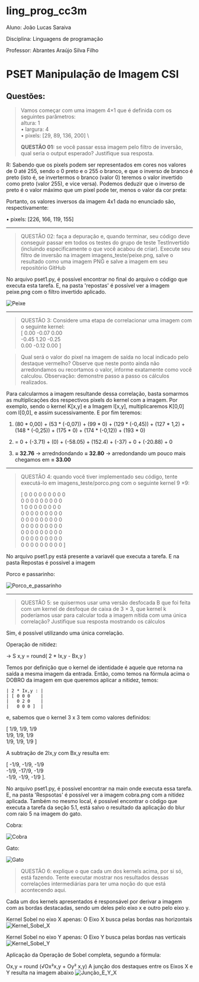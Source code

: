 # ling_prog_cc3m

Aluno: João Lucas Saraiva

Disciplina: Linguagens de programação

Professor: Abrantes Araújo Silva Filho

# PSET Manipulação de Imagem CSI

## Questões:
> Vamos começar com uma imagem 4×1 que é definida com os seguintes parâmetros: \
> altura: 1 \
>• largura: 4 \
>• pixels: [29, 89, 136, 200] \
>
> **QUESTÃO 01:** se você passar essa imagem pelo filtro de inversão, qual seria o output esperado? Justifique sua resposta.

R: Sabendo que os pixels podem ser representados em cores nos valores de 0 até 255, sendo o 0 preto e o 255 o branco, e que o inverso de branco é preto (isto é, se invertermos o branco (valor 0) teremos o valor invertido como preto (valor 255), e vice versa). Podemos deduzir que o inverso de preto é o valor máximo que um pixel pode ter, menos o valor da cor preta:

Portanto, os valores inversos da imagem 4x1 dada no enunciado são, respectivamente:

• pixels: [226, 166, 119, 155]

-------------

> QUESTÃO 02: faça a depuração e, quando terminar, seu código deve conseguir passar em todos os testes do grupo de teste TestInvertido (incluindo especificamente o que você acabou de criar). Execute seu filtro de inversão na imagem imagens_teste/peixe.png, salve o resultado como uma imagem PNG e salve a imagem em seu repositório GitHub

No arquivo pset1.py, é possível encontrar no final do arquivo o código que executa esta tarefa. E, na pasta 'repostas' é possível ver a imagem peixe.png com o filtro invertido aplicado.

![Peixe](./Respostas/peixe.png "Bluegill")

-------------

> QUESTÃO 3: Considere uma etapa de correlacionar uma imagem com o seguinte kernel: \
[ 0.00 -0.07 0.00 \
-0.45 1.20 -0.25 \
0.00 -0.12  0.00 ]  

> Qual será o valor do pixel na imagem de saída no local indicado pelo destaque vermelho? Observe que neste ponto ainda não arredondamos ou recortamos o valor, informe exatamente como você calculou. Observação: demonstre passo a passo os cálculos realizados.

Para calcularmos a imagem resultande dessa correlação, basta somarmos as multiplicações dos respectivos pixels do kernel com a imagem. Por exemplo, sendo o kernel K[x,y] e a Imagem I[x,y], multiplicaremos K[0,0] com I[0,0], e assim sucessivamente. E por fim teremos:

1) (80 * 0,00) + (53 * (-0,07)) + (99 * 0) + (129 * (-0,45)) + (127 * 1,2) + (148 * (-0,25)) + (175 * 0) + (174 * (-0,12)) + (193 * 0)

2) = 0 + (-3.71) + (0) + (-58.05) + (152.4) + (-37) + 0 + (-20.88) + 0 

3) **= 32.76** -> arredndondando **= 32.80** -> arredondando um pouco mais chegamos em **= 33.00**

-------------

> QUESTÃO 4: quando você tiver implementado seu código, tente executá-lo em imagens_teste/porco.png com o seguinte kernel 9 ×9:
> 
>[ 0 0 0 0 0 0 0 0 0 \
>0 0 0 0 0 0 0 0 0 \
>1 0 0 0 0 0 0 0 0 \
>0 0 0 0 0 0 0 0 0 \
>0 0 0 0 0 0 0 0 0 \
>0 0 0 0 0 0 0 0 0 \
>0 0 0 0 0 0 0 0 0 \
>0 0 0 0 0 0 0 0 0 \
>0 0 0 0 0 0 0 0 0 ]

No arquivo pset1.py está presente a variavél que executa a tarefa. E na pasta Repostas é possivel a imagem 

Porco e passarinho:

![Porco_e_passarinho](./Respostas/porco_e_passarinho.png "Porco e passarinho")

-----

> QUESTÃO 5: se quisermos usar uma versão desfocada B que foi feita com um kernel de desfoque de caixa de 3 × 3, que kernel k poderíamos usar para calcular toda a imagem nítida com uma única correlação? Justifique sua resposta mostrando os cálculos

Sim, é possível utilizando uma única correlação.

Operação de nitidez: 

-> S x,y = round( 2 * Ix,y - Bx,y )

Temos por definição que o kernel de identidade é aquele que retorna na saída a mesma imagem da entrada. Então, como temos na fórmula acima o DOBRO da imagem em que queremos aplicar a nitidez, temos:

    | 2 * Ix,y : |
    | [ 0 0 0    |
    |   0 2 0    |
    |   0 0 0 ]  |

e, sabemos que o kernel 3 x 3 tem como valores definidos: 

[ 1/9, 1/9, 1/9 \
  1/9, 1/9, 1/9 \
  1/9, 1/9, 1/9 ]

A subtração de 2Ix,y com Bx,y resulta em:

[ -1/9, -1/9, -1/9 \
  -1/9, -17/9, -1/9 \
  -1/9, -1/9, -1/9 ].

No arquivo pset1.py, é possível encontrar na main onde executa essa tarefa. E, na pasta 'Respsotas' é possível ver a imagem cobra.png com a nitidez aplicada. Também no mesmo local, é possível encontrar o código que executa a tarefa da seção 5.1,  está salvo o resultado da aplicação do blur com raio 5 na imagem do gato.

Cobra:

![Cobra](./Respostas/cobra.png "Cobra")

Gato:

![Gato](./Respostas/gato.png "Gato")

> QUESTÃO 6: explique o que cada um dos kernels acima, por si só, está fazendo. Tente executar mostrar nos resultados dessas correlações intermediárias para ter uma noção do que está acontecendo aqui.

Cada um dos kernels apresentados é responsável por derivar a imagem com as bordas destacadas, sendo um deles pelo eixo x e outro pelo eixo y.

Kernel Sobel no eixo X apenas:
O Eixo X busca pelas bordas nas horizontais 
![Kernel_Sobel_X](./Respostas/construcaoSobelX.png "Kernel Sobel X")

Kernel Sobel no eixo Y apenas:
O Eixo Y busca pelas bordas nas verticais
![Kernel_Sobel_Y](./Respostas/construcaoSobelY.png "Kernel Sobel Y")

Aplicação da Operação de Sobel completa, segundo a fórmula:

Ox,y = round (√Ox²x,y + Oy² x,y)
A junção dos destaques entre os Eixos X e Y resulta na imagem abaixo
![Junção_E_Y_X](./Respostas/construcao_bordas.png "Operação Sobel")
